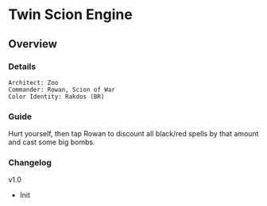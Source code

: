 # Twin Scion Engine
## Overview
### Details
```
Architect: Zoo
Commander: Rowan, Scion of War
Color Identity: Rakdos (BR)
```

### Guide
Hurt yourself, then tap Rowan to discount all black/red spells by that amount and cast some big bombs.

### Changelog
v1.0
- Init

